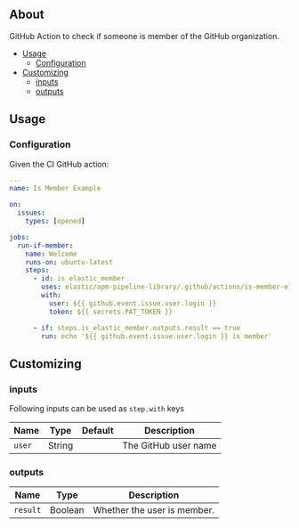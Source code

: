 
## About

GitHub Action to check if someone is member of the GitHub organization.


* [Usage](#usage)
  * [Configuration](#configuration)
* [Customizing](#customizing)
  * [inputs](#inputs)
  * [outputs](#outputs)

## Usage

### Configuration

Given the CI GitHub action:

```yaml
---
name: Is Member Example

on:
  issues:
    types: [opened]

jobs:
  run-if-member:
    name: Welcome
    runs-on: ubuntu-latest
    steps:
      - id: is_elastic_member
        uses: elastic/apm-pipeline-library/.github/actions/is-member-elastic-org@current
        with:
          user: ${{ github.event.issue.user.login }}
          token: ${{ secrets.PAT_TOKEN }}

      - if: steps.is_elastic_member.outputs.result == true
        run: echo '${{ github.event.issue.user.login }} is member'
```


## Customizing

### inputs

Following inputs can be used as `step.with` keys

| Name              | Type    | Default                     | Description                        |
|-------------------|---------|-----------------------------|------------------------------------|
| `user`            | String  |                             | The GitHub user name |

### outputs

| Name              | Type    | Description                 |
|-------------------|---------| ----------------------------|
| `result`          | Boolean | Whether the user is member. |
